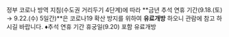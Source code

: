 정부 코로나 방역 지침(수도권 거리두기 4단계)에 따라 **금년 추석 연휴 기간(9.18.(토) → 9.22.(수) 5일간)**은 코로나19 확산 방지를 위하여 **유료개방** 하오니 관람에 참고 하시길 바랍니다. ♦추석 연휴 기간 휴궁일(9.20) 포함 유료개방